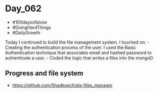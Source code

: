 # Day_062

- #100daysofalxse 
- #DoingHardThings
- #DailyGrowth

Today I continued to build the file management system.
I touched on:
	 - Creating the authentication process of the user. I used the Basic Authentication technique that associates email and hashed password to authenticate a user.
	 - Coded the logic that writes a files into the mongoD

## Progress and file system
- https://github.com/Shadkoech/alx-files_manager
